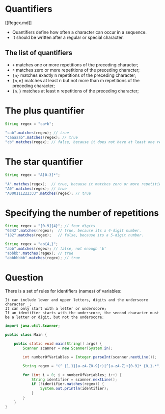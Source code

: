 # Quantifiers
[[Regex.md]]

* Quantifiers define how often a character can occur in a sequence.
* It should be written after a regular or special character.

## The list of quantifiers

* `+` matches one or more repetitions of the preceding character;
* `*` matches zero or more repetitions of the preceding character;
* `{n}` matches exactly n repetitions of the preceding character;
* `{n,m}` matches at least n but not more than m repetitions of the preceding character;
* `{n,}` matches at least n repetitions of the preceding character;

# The plus quantifier

```java
String regex = "ca+b";
 
"cab".matches(regex); // true
"caaaaab".matches(regex); // true
"cb".matches(regex); // false, because it does not have at least one repetition of 'a'
```

# The star quantifier

```java
String regex = "A[0-3]*";
 
"A".matches(regex);  // true, because it matches zero or more repetitions
"A0".matches(regex); // true
"A000111222333".matches(regex); // true
```

# Specifying the number of repetitions

```java
String regex = "[0-9]{4}"; // four digits
"6342".matches(regex);  // true, because its a 4-digit number.
"182".matches(regex);   // false, because its a 5-digit number.

String regex = "ab{4,}";
"abb".matches(regex); // false, not enough 'b'
"abbbb".matches(regex); // true
"abbbbbbb".matches(regex); // true
```
# Question
There is a set of rules for identifiers (names) of variables:

    It can include lower and upper letters, digits and the underscore character _;
    It can only start with a letter or underscore;
    If an identifier starts with the underscore, the second character must be a letter or digit, but not the underscore;

```java
import java.util.Scanner;

public class Main {

    public static void main(String[] args) {
        Scanner scanner = new Scanner(System.in);

        int numberOfVariables = Integer.parseInt(scanner.nextLine());

        String regex = "(^_{1,1}[a-zA-Z0-9]+)|^[a-zA-Z]+[0-9]*_{0,}.*";

        for (int i = 0; i < numberOfVariables; i++) {
            String identifier = scanner.nextLine();
            if (!identifier.matches(regex)) {
                System.out.println(identifier);
            }
        }
    }
}

